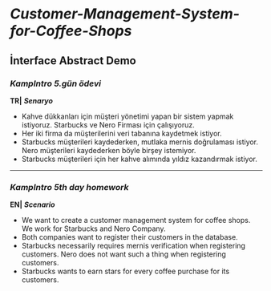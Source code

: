 # _Customer-Management-System-for-Coffee-Shops_

## İnterface Abstract Demo

### *KampIntro 5.gün ödevi*

**TR|** **_Senaryo_**
* Kahve dükkanları için müşteri yönetimi yapan bir sistem yapmak istiyoruz. Starbucks ve Nero Firması için çalışıyoruz.
* Her iki firma da müşterilerini veri tabanına kaydetmek istiyor.
* Starbucks müşterileri kaydederken, mutlaka mernis doğrulaması istiyor. Nero müşterileri kaydederken böyle birşey istemiyor.
* Starbucks müşterileri için her kahve alımında yıldız kazandırmak istiyor. 


---


### *KampIntro 5th day homework*

**EN|** **_Scenario_**
* We want to create a customer management system for coffee shops. We work for Starbucks and Nero Company.
* Both companies want to register their customers in the database.
* Starbucks necessarily requires mernis verification when registering customers. Nero does not want such a thing when registering customers.
* Starbucks wants to earn stars for every coffee purchase for its customers.
